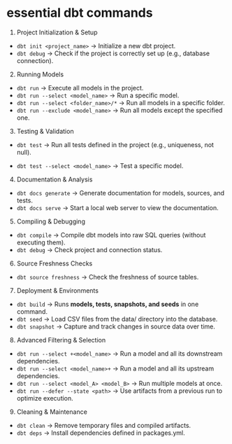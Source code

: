 # essential dbt commands
1. Project Initialization & Setup
* `dbt init <project_name>` → Initialize a new dbt project.
* `dbt debug` → Check if the project is correctly set up (e.g., database connection).

2. Running Models
* `dbt run` → Execute all models in the project.
* `dbt run --select <model_name>` → Run a specific model.
* `dbt run --select <folder_name>/*` → Run all models in a specific folder.
* `dbt run --exclude <model_name>` → Run all models except the specified one.

3. Testing & Validation
* `dbt test` → Run all tests defined in the project (e.g., uniqueness, not null).

* `dbt test --select <model_name>` → Test a specific model.

4. Documentation & Analysis
* `dbt docs generate` → Generate documentation for models, sources, and tests.
* `dbt docs serve` → Start a local web server to view the documentation.

5. Compiling & Debugging
* `dbt compile` → Compile dbt models into raw SQL queries (without executing them).
* `dbt debug` → Check project and connection status.

6. Source Freshness Checks
* `dbt source freshness` → Check the freshness of source tables.

7. Deployment & Environments
* `dbt build` → Runs **models, tests, snapshots, and seeds** in one command.
* `dbt seed` → Load CSV files from the data/ directory into the database.
* `dbt snapshot` → Capture and track changes in source data over time.

8. Advanced Filtering & Selection
* `dbt run --select +<model_name>` → Run a model and all its downstream dependencies.
* `dbt run --select <model_name>+` → Run a model and all its upstream dependencies.
* `dbt run --select <model_A> <model_B>` → Run multiple models at once.
* `dbt run --defer --state <path>` → Use artifacts from a previous run to optimize execution.

9. Cleaning & Maintenance
* `dbt clean` → Remove temporary files and compiled artifacts.
* `dbt deps` → Install dependencies defined in packages.yml.

